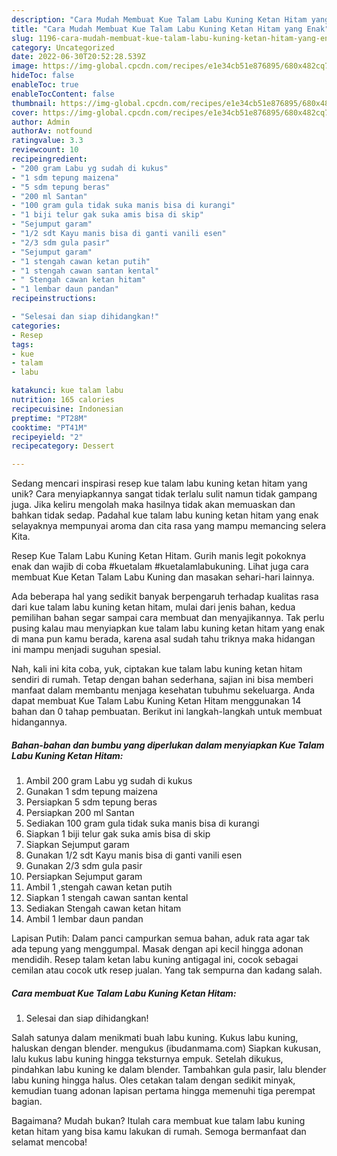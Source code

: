```yaml
---
description: "Cara Mudah Membuat Kue Talam Labu Kuning Ketan Hitam yang Enak"
title: "Cara Mudah Membuat Kue Talam Labu Kuning Ketan Hitam yang Enak"
slug: 1196-cara-mudah-membuat-kue-talam-labu-kuning-ketan-hitam-yang-enak
category: Uncategorized
date: 2022-06-30T20:52:28.539Z
image: https://img-global.cpcdn.com/recipes/e1e34cb51e876895/680x482cq70/kue-talam-labu-kuning-ketan-hitam-foto-resep-utama.jpg
hideToc: false
enableToc: true
enableTocContent: false
thumbnail: https://img-global.cpcdn.com/recipes/e1e34cb51e876895/680x482cq70/kue-talam-labu-kuning-ketan-hitam-foto-resep-utama.jpg
cover: https://img-global.cpcdn.com/recipes/e1e34cb51e876895/680x482cq70/kue-talam-labu-kuning-ketan-hitam-foto-resep-utama.jpg
author: Admin
authorAv: notfound
ratingvalue: 3.3
reviewcount: 10
recipeingredient:
- "200 gram Labu yg sudah di kukus"
- "1 sdm tepung maizena"
- "5 sdm tepung beras"
- "200 ml Santan"
- "100 gram gula tidak suka manis bisa di kurangi"
- "1 biji telur gak suka amis bisa di skip"
- "Sejumput garam"
- "1/2 sdt Kayu manis bisa di ganti vanili esen"
- "2/3 sdm gula pasir"
- "Sejumput garam"
- "1 stengah cawan ketan putih"
- "1 stengah cawan santan kental"
- " Stengah cawan ketan hitam"
- "1 lembar daun pandan"
recipeinstructions:

- "Selesai dan siap dihidangkan!"
categories:
- Resep
tags:
- kue
- talam
- labu

katakunci: kue talam labu 
nutrition: 165 calories
recipecuisine: Indonesian
preptime: "PT28M"
cooktime: "PT41M"
recipeyield: "2"
recipecategory: Dessert

---
```





Sedang mencari inspirasi resep kue talam labu kuning ketan hitam yang unik? Cara menyiapkannya sangat tidak terlalu sulit namun tidak gampang juga. Jika keliru mengolah maka hasilnya tidak akan memuaskan dan bahkan tidak sedap. Padahal kue talam labu kuning ketan hitam yang enak selayaknya mempunyai aroma dan cita rasa yang mampu memancing selera Kita.





Resep Kue Talam Labu Kuning Ketan Hitam. Gurih manis legit pokoknya enak dan wajib di coba #kuetalam #kuetalamlabukuning. Lihat juga cara membuat Kue Ketan Talam Labu Kuning dan masakan sehari-hari lainnya.

Ada beberapa hal yang sedikit banyak berpengaruh terhadap kualitas rasa dari kue talam labu kuning ketan hitam, mulai dari jenis bahan, kedua pemilihan bahan segar sampai cara membuat dan menyajikannya. Tak perlu pusing kalau mau menyiapkan kue talam labu kuning ketan hitam yang enak di mana pun kamu berada, karena asal sudah tahu triknya maka hidangan ini mampu menjadi suguhan spesial.






Nah, kali ini kita coba, yuk, ciptakan kue talam labu kuning ketan hitam sendiri di rumah. Tetap dengan bahan sederhana, sajian ini bisa memberi manfaat dalam membantu menjaga kesehatan tubuhmu sekeluarga. Anda dapat membuat Kue Talam Labu Kuning Ketan Hitam menggunakan 14 bahan dan 0 tahap pembuatan. Berikut ini langkah-langkah untuk membuat hidangannya.

<!--inarticleads1-->

##### Bahan-bahan dan bumbu yang diperlukan dalam menyiapkan Kue Talam Labu Kuning Ketan Hitam:

1. Ambil 200 gram Labu yg sudah di kukus
1. Gunakan 1 sdm tepung maizena
1. Persiapkan 5 sdm tepung beras
1. Persiapkan 200 ml Santan
1. Sediakan 100 gram gula tidak suka manis bisa di kurangi
1. Siapkan 1 biji telur gak suka amis bisa di skip
1. Siapkan Sejumput garam
1. Gunakan 1/2 sdt Kayu manis bisa di ganti vanili esen
1. Gunakan 2/3 sdm gula pasir
1. Persiapkan Sejumput garam
1. Ambil 1 ,stengah cawan ketan putih
1. Siapkan 1 stengah cawan santan kental
1. Sediakan  Stengah cawan ketan hitam
1. Ambil 1 lembar daun pandan


Lapisan Putih: Dalam panci campurkan semua bahan, aduk rata agar tak ada tepung yang menggumpal. Masak dengan api kecil hingga adonan mendidih. Resep talam ketan labu kuning antigagal ini, cocok sebagai cemilan atau cocok utk resep jualan. Yang tak sempurna dan kadang salah. 

<!--inarticleads2-->

##### Cara membuat Kue Talam Labu Kuning Ketan Hitam:


1. Selesai dan siap dihidangkan!

Salah satunya dalam menikmati buah labu kuning. Kukus labu kuning, haluskan dengan blender. mengukus (ibudanmama.com) Siapkan kukusan, lalu kukus labu kuning hingga teksturnya empuk. Setelah dikukus, pindahkan labu kuning ke dalam blender. Tambahkan gula pasir, lalu blender labu kuning hingga halus. Oles cetakan talam dengan sedikit minyak, kemudian tuang adonan lapisan pertama hingga memenuhi tiga perempat bagian. 

Bagaimana? Mudah bukan? Itulah cara membuat kue talam labu kuning ketan hitam yang bisa kamu lakukan di rumah. Semoga bermanfaat dan selamat mencoba!
